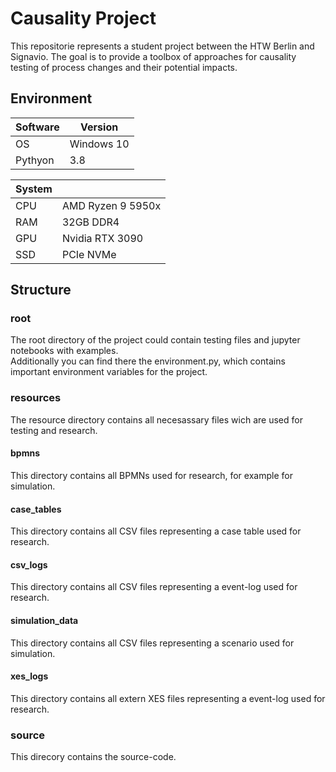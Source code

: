 # Causality Project
This repositorie represents a student project between the HTW Berlin and Signavio. The goal is to provide a toolbox of approaches for causality testing of process changes and their potential impacts.

## Environment

| Software | Version |
| - | - |
| OS | Windows 10 |
| Pythyon | 3.8 |

| System | |
| - | - |
| CPU | AMD Ryzen 9 5950x |
| RAM | 32GB DDR4 |
| GPU | Nvidia RTX 3090 |
| SSD | PCIe NVMe |

## Structure

### root
The root directory of the project could contain testing files and jupyter notebooks with examples.<br>
Additionally you can find there the environment.py, which contains important environment variables for the project.

### resources
The resource directory contains all necesassary files wich are used for testing and research.

#### bpmns
This directory contains all BPMNs used for research, for example for simulation.

#### case_tables
This directory contains all CSV files representing a case table used for research.

#### csv_logs
This directory contains all CSV files representing a event-log used for research.

#### simulation_data
This directory contains all CSV files representing a scenario used for simulation.

#### xes_logs
This directory contains all extern XES files representing a event-log used for research.

### source
This direcory contains the source-code.